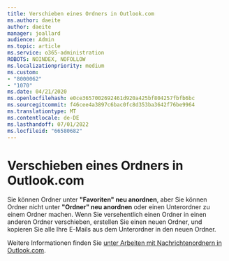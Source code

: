 ```yaml
---
title: Verschieben eines Ordners in Outlook.com
ms.author: daeite
author: daeite
manager: joallard
audience: Admin
ms.topic: article
ms.service: o365-administration
ROBOTS: NOINDEX, NOFOLLOW
ms.localizationpriority: medium
ms.custom:
- "8000062"
- "1070"
ms.date: 04/21/2020
ms.openlocfilehash: e0ce3657002692461d920a425bf804257fbfb6bc
ms.sourcegitcommit: f46cee4a3897c6bac0fc8d353ba3642f76be9964
ms.translationtype: MT
ms.contentlocale: de-DE
ms.lasthandoff: 07/01/2022
ms.locfileid: "66580682"
---
```

# <a name="move-a-folder-in-outlookcom"></a>Verschieben eines Ordners in Outlook.com

Sie können Ordner unter **"Favoriten" neu anordnen**, aber Sie können Ordner nicht unter **"Ordner" neu anordnen** oder einen Unterordner zu einem Ordner machen. Wenn Sie versehentlich einen Ordner in einen anderen Ordner verschieben, erstellen Sie einen neuen Ordner, und kopieren Sie alle Ihre E-Mails aus dem Unterordner in den neuen Ordner.
  
Weitere Informationen finden Sie [unter Arbeiten mit Nachrichtenordnern in Outlook.com](https://support.microsoft.com/office/working-with-message-folders-in-outlook-com-6bb0723a-f39f-4a8d-bb3f-fab5dcc2510a).